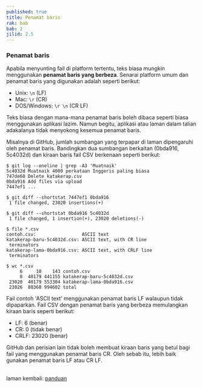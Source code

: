 ```yaml
---
published: true
title: Penamat baris
rak: bab
bab: 2
jilid: 2.5
---
```


### Penamat baris

Apabila menyunting fail di platform tertentu, teks biasa
mungkin menggunakan **penamat baris yang berbeza**. Senarai
platform umum dan penamat baris yang digunakan adalah
seperti berikut:

- Unix: `\n` (LF)
- Mac: `\r` (CR)
- DOS/Windows: `\r \n` (CR LF)

Teks biasa dengan mana-mana penamat baris boleh dibaca
seperti biasa menggunakan aplikasi lazim. Namun begitu,
aplikasi atau laman dalam talian adakalanya tidak menyokong
kesemua penamat baris.

Misalnya di GitHub, jumlah sumbangan yang terpapar di laman
dipengaruhi oleh penamat baris. Bandingkan dua sumbangan
berkaitan (0bda916, 5c4032d) dan kiraan baris fail CSV
berkenaan seperti berikut:

    $ git log --oneline | grep -A3 'Muatnaik'
    5c4032d Muatnaik 4000 perkataan Inggeris paling biasa
    747de60 Delete katakerap.csv
    0bda916 Add files via upload
    7447ef1 ...

    $ git diff --shortstat 7447ef1 0bda916
     1 file changed, 23020 insertions(+)

    $ git diff --shortstat 0bda916 5c4032d
     1 file changed, 1 insertion(+), 23020 deletions(-)

    $ file *.csv
    contoh.csv:                 ASCII text
    katakerap-baru-5c4032d.csv: ASCII text, with CR line
     terminators
    katakerap-lama-0bda916.csv: ASCII text, with CRLF line
     terminators

    $ wc *.csv
         6     10    143 contoh.csv
         0  40179 441155 katakerap-baru-5c4032d.csv
     23020  40179 553304 katakerap-lama-0bda916.csv
     23026  80368 994602 total

Fail contoh 'ASCII text' menggunakan penamat baris LF
walaupun tidak dipaparkan. Fail CSV dengan penamat baris
yang berbeza memulangkan kiraan baris seperti berikut:

- LF: 6 (benar)
- CR: 0 (tidak benar)
- CRLF: 23020 (benar)

GitHub dan perisian lain tidak boleh membuat kiraan baris
yang betul bagi fail yang menggunakan penamat baris CR. Oleh
sebab itu, lebih baik gunakan penamat baris LF atau CR LF.

&nbsp;  
laman kembali: [panduan][0]

  [0]: ../index.md
